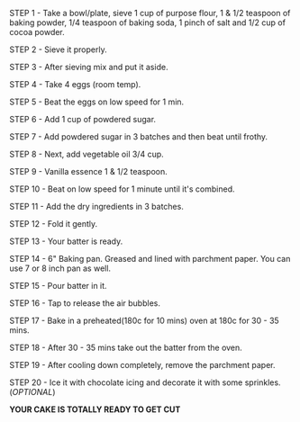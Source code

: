 STEP 1 - Take a bowl/plate, sieve 1 cup of purpose flour, 1 & 1/2 teaspoon of baking powder, 1/4 teaspoon of baking soda, 1 pinch of salt and 1/2 cup of cocoa powder. 

STEP 2 - Sieve it properly.

STEP 3 - After sieving mix and put it aside.

STEP 4 - Take 4 eggs (room temp). 

STEP 5 - Beat the eggs on low speed for 1 min.

STEP 6 - Add 1 cup of powdered sugar.

STEP 7 - Add powdered sugar in 3 batches and then beat until frothy.

STEP 8 - Next, add vegetable oil 3/4 cup.

STEP 9 - Vanilla essence 1 & 1/2 teaspoon.

STEP 10 - Beat on low speed for 1 minute until it's combined.

STEP 11 - Add the dry ingredients in 3 batches.

STEP 12 - Fold it gently.

STEP 13 - Your batter is ready.

STEP 14 - 6" Baking pan. Greased and lined with parchment paper. You can use 7 or 8 inch pan as well.

STEP 15 - Pour batter in it.

STEP 16 - Tap to release the air bubbles.

STEP 17 - Bake in a preheated(180c for 10 mins) oven at 180c for 30 - 35 mins.

STEP 18 - After 30 - 35 mins take out the batter from the oven.

STEP 19 - After cooling down completely, remove the parchment paper.

STEP 20 - Ice it with chocolate icing and decorate it with some sprinkles.(*OPTIONAL*)

**YOUR CAKE IS TOTALLY READY TO GET CUT**